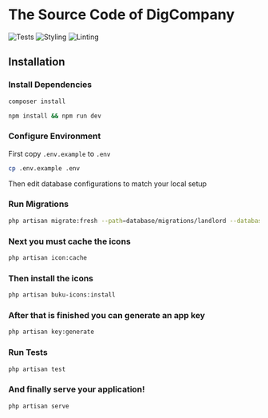 # The Source Code of DigCompany

![Tests](https://github.com/digcompany/digcompany/actions/workflows/test.yml/badge.svg)
![Styling](https://github.com/digcompany/digcompany/actions/workflows/code-formatting.yml/badge.svg)
![Linting](https://github.com/digcompany/digcompany/actions/workflows/phplint.yml/badge.svg)

## Installation

### Install Dependencies

```bash
composer install
```

```bash
npm install && npm run dev
```

### Configure Environment

First copy `.env.example` to `.env`

```bash
cp .env.example .env
```

Then edit database configurations to match your local setup

### Run Migrations

```bash
php artisan migrate:fresh --path=database/migrations/landlord --database=landlord
```

### Next you must cache the icons

```bash
php artisan icon:cache
```

### Then install the icons

```bash
php artisan buku-icons:install
```

### After that is finished you can generate an app key

```bash
php artisan key:generate
```

### Run Tests

```bash
php artisan test
```

### And finally serve your application!

```bash
php artisan serve
```
